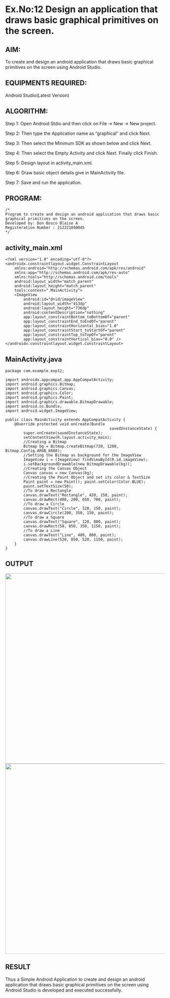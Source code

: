 
# Ex.No:12 Design an application that draws basic graphical primitives on the screen.


## AIM:

To create and design an android application that draws basic graphical primitives on the screen using Android Studio.

## EQUIPMENTS REQUIRED:

Android Studio(Latest Version)

## ALGORITHM:

Step 1: Open Android Stdio and then click on File -> New -> New project.

Step 2: Then type the Application name as “graphical″ and click Next. 

Step 3: Then select the Minimum SDK as shown below and click Next.

Step 4: Then select the Empty Activity and click Next. Finally click Finish.

Step 5: Design layout in activity_main.xml.

Step 6: Draw basic object details give in MainActivity file.

Step 7: Save and run the application.

## PROGRAM:
```
/*
Program to create and design an android application that draws basic graphical primitives on the screen.
Developed by: Don Bosco Blaise A
Registeration Number : 212221040045
*/
```  
## activity_main.xml
```
<?xml version="1.0" encoding="utf-8"?>
<androidx.constraintlayout.widget.ConstraintLayout
    xmlns:android="http://schemas.android.com/apk/res/android"
    xmlns:app="http://schemas.android.com/apk/res-auto"
    xmlns:tools="http://schemas.android.com/tools"
    android:layout_width="match_parent"
    android:layout_height="match_parent"
    tools:context=".MainActivity">
    <ImageView
        android:id="@+id/imageView"
        android:layout_width="413dp"
        android:layout_height="736dp"
        android:contentDescription="nothing"
        app:layout_constraintBottom_toBottomOf="parent"
        app:layout_constraintEnd_toEndOf="parent"
        app:layout_constraintHorizontal_bias="1.0"
        app:layout_constraintStart_toStartOf="parent"
        app:layout_constraintTop_toTopOf="parent"
        app:layout_constraintVertical_bias="0.0" />
</androidx.constraintlayout.widget.ConstraintLayout>
```
## MainActivity.java
```
package com.example.exp12;

import androidx.appcompat.app.AppCompatActivity;
import android.graphics.Bitmap;
import android.graphics.Canvas;
import android.graphics.Color;
import android.graphics.Paint;
import android.graphics.drawable.BitmapDrawable;
import android.os.Bundle;
import android.widget.ImageView;

public class MainActivity extends AppCompatActivity {
    @Override protected void onCreate(Bundle
                                              savedInstanceState) {
        super.onCreate(savedInstanceState);
        setContentView(R.layout.activity_main);
        //Creating a Bitmap
        Bitmap bg = Bitmap.createBitmap(720, 1280, Bitmap.Config.ARGB_8888);
        //Setting the Bitmap as background for the ImageView
        ImageView i = (ImageView) findViewById(R.id.imageView);
        i.setBackgroundDrawable(new BitmapDrawable(bg));
        //Creating the Canvas Object
        Canvas canvas = new Canvas(bg);
        //Creating the Paint Object and set its color & TextSize
        Paint paint = new Paint(); paint.setColor(Color.BLUE);
        paint.setTextSize(50);
        //To draw a Rectangle
        canvas.drawText("Rectangle", 420, 150, paint);
        canvas.drawRect(400, 200, 650, 700, paint);
        //To draw a Circle
        canvas.drawText("Circle", 120, 150, paint);
        canvas.drawCircle(200, 350, 150, paint);
        //To draw a Square
        canvas.drawText("Square", 120, 800, paint);
        canvas.drawRect(50, 850, 350, 1150, paint);
        //To draw a Line
        canvas.drawText("Line", 480, 800, paint);
        canvas.drawLine(520, 850, 520, 1150, paint);
    }
}
```  

## OUTPUT
<img src="https://github.com/DonBoscoBlaiseA/graphicsinandroid/assets/140850829/6c6bb402-6189-411e-b67e-2b1fddfbb76e.png" width="600">  

<img src="https://github.com/DonBoscoBlaiseA/graphicsinandroid/assets/140850829/2cf394d6-94e1-4190-b860-3ab0c1ae3dfc.png" height="600">

## RESULT
Thus a Simple Android Application to create and design an android application that draws basic graphical primitives on the screen using Android Studio is developed and executed successfully.

